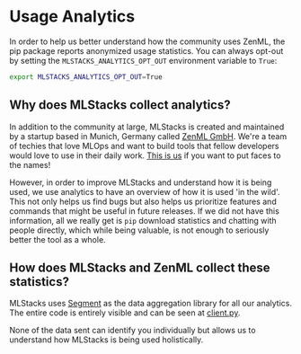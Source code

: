# Usage Analytics

In order to help us better understand how the community uses ZenML, the pip
package reports anonymized usage statistics. You can always opt-out by setting
the `MLSTACKS_ANALYTICS_OPT_OUT` environment variable to `True`:

```bash
export MLSTACKS_ANALYTICS_OPT_OUT=True
```

## Why does MLStacks collect analytics?

In addition to the community at large, MLStacks is created and maintained by a
startup based in Munich, Germany called [ZenML GmbH](https://zenml.io/). We're a
team of techies that love MLOps and want to build tools that fellow developers
would love to use in their daily work.
[This is us](https://zenml.io/company#CompanyTeam) if you want to put faces to
the names!

However, in order to improve MLStacks and understand how it is being used, we
use analytics to have an overview of how it is used 'in the wild'. This not only
helps us find bugs but also helps us prioritize features and commands that might
be useful in future releases. If we did not have this information, all we really
get is `pip` download statistics and chatting with people directly, which while
being valuable, is not enough to seriously better the tool as a whole.

## How does MLStacks and ZenML collect these statistics?

MLStacks uses [Segment](https://segment.com/) as the data aggregation library
for all our analytics. The entire code is entirely visible and can be seen at
[client.py](https://github.com/zenml-io/mlstacks/blob/main/src/mlstacks/analytics/client.py).

None of the data sent can identify you individually but allows us to understand
how MLStacks is being used holistically.
